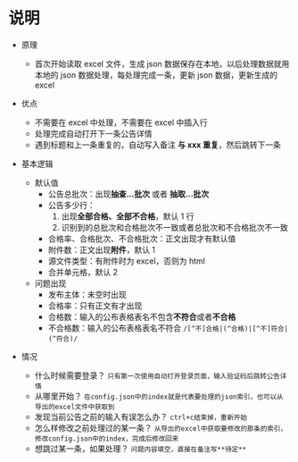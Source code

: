# 说明

- 原理
  - 首次开始读取 excel 文件，生成 json 数据保存在本地，以后处理数据就用本地的 json 数据处理，每处理完成一条，更新 json 数据，更新生成的 excel
- 优点

  - 不需要在 excel 中处理，不需要在 excel 中插入行
  - 处理完成自动打开下一条公告详情
  - 遇到标题和上一条重复的，自动写入备注 **与 xxx 重复**，然后跳转下一条

- 基本逻辑
  - 默认值
    - 公告总批次：出现**抽查...批次** 或者 **抽取...批次**
    - 公告多少行：
      1. 出现**全部合格、全部不合格**，默认 1 行
      2. 识别到的总批次和合格批次不一致或者总批次和不合格批次不一致
    - 合格率、合格批次、不合格批次：正文出现才有默认值
    - 附件数：正文出现**附件**，默认 1
    - 源文件类型：有附件时为 excel，否则为 html
    - 合并单元格，默认 2
  - 问题出现
    - 发布主体：未空时出现
    - 合格率：只有正文有才出现
    - 合格数：输入的公布表格表名不包含**不符合**或者**不合格**
    - 不合格数：输入的公布表格表名不符合 `/[^不]合格|(^合格)|[^不]符合|(^符合)/`
- 情况
  - 什么时候需要登录？
    `只有第一次使用自动打开登录页面，输入验证码后跳转公告详情`
  - 从哪里开始？
    `在config.json中的index就是代表要处理的json索引，也可以从导出的excel文件中获取到`
  - 发现当前公告之前的输入有误怎么办？
    `ctrl+c结束掉，重新开始`
  - 怎么样修改之前处理过的某一条？
    `从导出的excel中获取要修改的那条的索引，修改config.json中的index，完成后修改回来`
  - 想跳过某一条，如果处理？
    `问题内容填空，直接在备注写**待定**`

